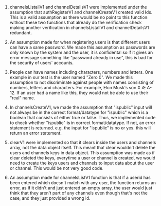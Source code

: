 1. channelsListallV1 and channelDetailsV1 were implemented under the assumption
that authRegisterV1 and channelCreateV1 created valid Ids. This is a valid assumption
as there would be no point to this function without these two functions that already
do the verification check making another verification in channelsListallV1 and channelDetailsV1
redundant.

2. An assumption made for when registering users is that different users can have a same
password. We made this assumption as passwords are only known by the system and the user,
it is confidental so if it gives an error message something like "password already in use",
this is bad for the security of users' accounts.

3. People can have names including characters, numbers and letters. One example in our
test is the user named "Zero 0". We made this assumption to not discriminate against 
people with names consisting of numbers, letters and characters. For example, Elon Musk's
son X Æ A-12. If an user had a name like this, they would not be able to use their "real"
name.

4. In channelsCreateV1, we made the assumption that "ispublic" input will not always be in 
the correct format/datatype for "ispublic" which is a boolean that consists of either true or false.
Thus, we implemented code to check whether "ispublic" is in correct format/datatype. If not,
an error statement is returned. e.g. the input for "ispublic" is no or yes. this will return
an error statement.

5. clearV1 were implemented so that it clears inside the users and channels array, not
the data object itself. This meant that clear wouldn't delete the users and channels keys
in data object. This assumption was made as if clear deleted the keys, everytime a user
or channel is created, we would need to create the keys users and channels to input
data about the user or channel. This would be not very good code.

6. An assumption made for channelsListV1 function is that if a userid has been entered which 
doesn't match with any user, the function returns an error, as if it didn't and just entered an 
empty array, the user would just think that they aren't part of any channels even though that's 
not the case, and they just provided a wrong id.
